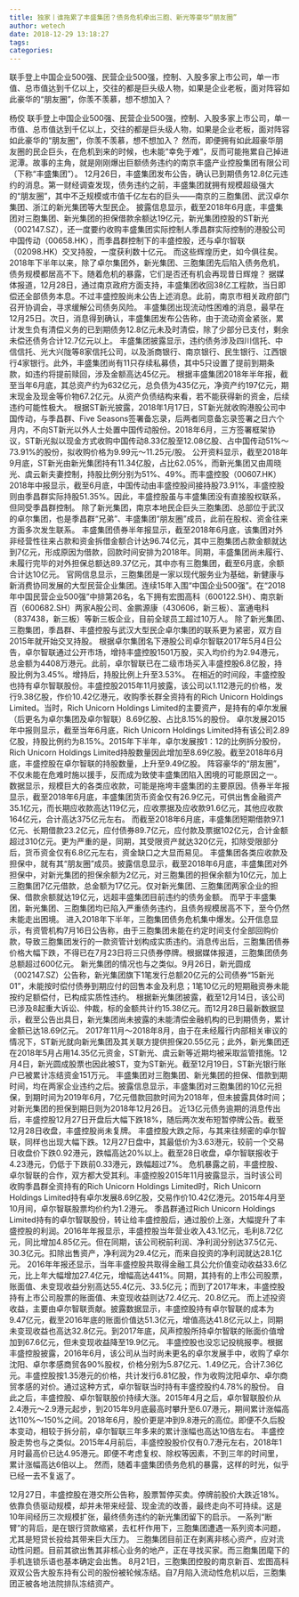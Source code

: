 ```yaml
---
title: 独家丨谁拖累了丰盛集团？债务危机牵出三胞、新光等豪华“朋友圈”
author: wetech
date: 2018-12-29 13:18:27
tags: 
categories: 
---
```

联手登上中国企业500强、民营企业500强，控制、入股多家上市公司，单一市值、总市值达到千亿以上，交往的都是巨头级人物，如果是企业老板，面对阵容如此豪华的“朋友圈”，你羡不羡慕，想不想加入？
<!-- more -->
杨佼
联手登上中国企业500强、民营企业500强，控制、入股多家上市公司，单一市值、总市值达到千亿以上，交往的都是巨头级人物，如果是企业老板，面对阵容如此豪华的“朋友圈”，你羡不羡慕，想不想加入？
然而，即便拥有如此超豪华朋友圈的民企巨头，在危机到来的时候，也未能“幸免于难”，反而可能拖累自己掉进泥潭。故事的主角，就是刚刚爆出巨额债务违约的南京丰盛产业控股集团有限公司（下称“丰盛集团”）。
12月26日，丰盛集团发布公告，确认已到期债务12.8亿元违约的消息。第一财经调查发现，债务违约之前，丰盛集团就拥有规模超级强大的“朋友圈”，其中不乏规模或市值千亿左右的巨头——南京的三胞集团、武汉卓尔集团、浙江的新光集团等大型民企。
披露信息显示，截至2018年6月底，丰盛集团对三胞集团、新光集团的担保借款余额达19亿元，新光集团控股的ST新光（002147.SZ），还一度要约收购丰盛集团实际控制人季昌群实际控制的港股公司中国传动（00658.HK），而季昌群控制下的丰盛控股，还与卓尔智联（02098.HK）交叉持股，一度获利数十亿元。
而这些辉煌历史，如今俱往矣。2018年下半年以来，除了卓尔集团外，新光集团、三胞集团先后陷入债务危机，债务规模都居高不下。随着危机的暴露，它们是否还有机会再现昔日辉煌？
据媒体报道，12月28日，通过南京政府方面支持，丰盛集团收回38亿工程款，当日即偿还全部债务本息。不过丰盛控股尚未公告上述消息。此前，南京市相关政府部门召开协调会，寻求缓解公司债务风险。
丰盛集团出现流动性困难的消息，最早在12月25日。次日，消息得到确认，丰盛集团发布公告称，由于流动资金紧张，累计发生负有清偿义务的已到期债务12.8亿元未及时清偿，除了少部分已支付，剩余未偿还债务合计12.7亿元以上。
丰盛集团披露显示，违约债务涉及四川信托、中信信托、光大兴陇等8家信托公司，以及浙商银行、南京银行、民生银行、江西银行4家银行。此外，丰盛集团尚有11只存续私募债，其中5只设置了提前到期条款，如违约将提前赎回，涉及金额高达45亿元。
根据丰盛集团2018年半年报，截至当年6月底，其总资产约为632亿元，总负债为435亿元，净资产约197亿元，期末现金及现金等价物67.2亿元。从资产负债结构来看，若不能获得新的资金，后续违约可能性极大。
根据ST新光披露，2018年1月17日，ST新光就收购港股公司中国传动，与季昌群、Five Seasons签署备忘录，后两者同意备忘录签署之日六个月内，不向ST新光以外人士处置中国传动股份。2018年6月，三方签署框架协议，ST新光拟以现金方式收购中国传动8.33亿股至12.08亿股、占中国传动51%～73.91%的股份，拟收购价格为9.99元～11.25元/股。
公开资料显示，截至2018年9月底，ST新光由新光集团持有11.34亿股，占比62.05%，而新光集团又由周晓光、虞云新夫妻控制，持股比例分别为51%、49%。而丰盛控股（00607.HK）2018年中报显示，截至6月底，中国传动由丰盛控股间接持股73.91%，丰盛控股则由季昌群实际持股51.35%。因此，丰盛控股虽与丰盛集团没有直接股权联系，但同受季昌群控制。
除了新光集团，南京本地民企巨头三胞集团、总部位于武汉的卓尔集团，也是季昌群“兄弟”、丰盛集团“朋友圈”成员，此前在股权、资金往来方面多次发生联系。
丰盛集团债券半年报显示，截至2018年6月底，该集团对外非经营性往来占款和资金拆借金额合计达96.74亿元，其中三胞集团占款金额就达到7亿元，形成原因为借款，回款时间安排为2018年。同期，丰盛集团尚未履行、未履行完毕的对外担保总额达89.37亿元，其中亦有三胞集团，截至6月底，余额合计达10亿元。
官网信息显示，三胞集团是一家以现代服务业为基础，新健康与新消费协同发展的大型民营企业集团。连续15年入围“中国企业500强”。在“2018年中国民营企业500强”中排第26名，名下拥有宏图高科（600122.SH）、南京新百（600682.SH）两家A股公司、金鹏源康（430606，新三板）、富通电科（837438，新三板）等新三板企业，目前全球员工超过10万人。
除了新光集团、三胞集团，季昌群、丰盛控股与武汉大型民企卓尔集团的联系更为紧密，双方自2015年就开始交叉持股。
根据卓尔集团名下港股公司卓尔智联2017年5月4日公告，卓尔智联通过公开市场，增持丰盛控股1501万股，买入均价约为2.94港元，总金额为4408万港元。此前，卓尔智联已在二级市场买入丰盛控股6.8亿股，持股比例为3.45%。增持后，持股比例上升至3.53%。
在相近的时间段，丰盛控股也持有卓尔智联股份。丰盛控股2015年11月披露，该公司以1.112港元的价格，发行9.38亿股，作价10.42亿港元，收购季长群全资持有的Rich Unicorn Holdings Limited。当时，Rich Unicorn Holdings Limited的主要资产，是持有的卓尔发展（后更名为卓尔集团及卓尔智联）8.69亿股、占比8.15%的股份。
卓尔发展2015年中报则显示，截至当年6月底，Rich Unicorn Holdings Limited持有该公司2.89亿股，持股比例约为8.15%。2015年下半年，卓尔发展按1：12的比例拆分股份，Rich Unicorn Holdings Limited持股数量因此增加至8.69亿股。截至2018年6月底，丰盛控股在卓尔智联的持股数量，上升至9.49亿股。
阵容豪华的“朋友圈”，不仅未能在危难时施以援手，反而成为致使丰盛集团陷入困境的可能原因之一。
数据显示，规模巨大的各类应收款，可能是拖垮丰盛集团的主要原因。债券半年报显示，截至2018年6月底，丰盛集团货币资金仅有26.9亿元，可供出售金融资产35.1亿元，而长期应收款高达119亿元，应收票据及应收款91.6亿元，其他应收款164亿元，合计高达375亿元左右。
而截至2018年6月底，丰盛集团短期借款97.1亿元、长期借款23.2亿元，应付债券89.7亿元，应付款及票据102亿元，合计金额超过310亿元。更为严重的是，同期，其受限资产就达320亿元，扣除受限部分后，货币资金仅有6.8亿元左右，资金缺口之大显而易见。
丰盛集团各类应收款及担保中，就有其“朋友圈”成员。披露信息显示，截至2018年6月底，丰盛集团对外担保中，对新光集团的担保余额为2亿元，对三胞集团的担保余额为10亿元，加上三胞集团7亿元借款，总金额为17亿元。仅对新光集团、三胞集团两家企业的担保、借款余额就达19亿元，远超丰盛集团目前违约的债务金额。
而早于丰盛集团，新光集团、三胞集团均已陷入严重债务违约，且债务规模居高不下，至今仍然未能走出困境。
进入2018年下半年，三胞集团债务危机集中爆发。公开信息显示，有资管机构7月16日公告称，由于三胞集团未能在约定时间支付全部回购价款，导致三胞集团发行的一款资管计划构成实质违约。消息传出后，三胞集团债券价格大幅下跌，不得已在7月23日将三只债券停牌。根据媒体报道，三胞集团债务总额超过600亿元。
新光集团的情况也与之类似。9月26日，新光圆成（002147.SZ）公告称，新光集团旗下1笔发行总额20亿元的公司债券“15新光01”，未能按时偿付债券到期应付的回售本金及利息；1笔10亿元的短期融资券未能按约足额偿付，已构成实质性违约。
根据新光集团披露，截至12月14日，该公司已涉及8起重大诉讼、仲裁，标的金额共计约15.38亿元。而12月28日最新数据显示，截至公告出具日，新光集团尚未披露的未能清偿金融机构的已到期债务，累计金额已达18.69亿元。
2017年11月～2018年8月，由于在未经履行内部相关审议的情况下，ST新光就向新光集团及其关联方提供担保20.55亿元；此外，新光集团还在2018年5月占用14.35亿元资金，ST新光、虞云新等近期均被采取监管措施。12月4日，新光圆成股票也因此被ST，变为ST新光。截至12月19日，ST新光银行账户已被累计冻结资金151万元。
丰盛集团对三胞集团、新光集团的担保、借款到期时间，均在两家企业违约之后。披露信息显示，丰盛集团对三胞集团的10亿元担保，到期时间为2019年6月，7亿元借款回款时间为2018年，但未披露具体时间；对新光集团的担保到期日则为2018年12月26日。
近13亿元债务逾期的消息传出后，丰盛控股12月27日开盘后大幅下跌18%，随后两次发布短暂停牌公告。截至12月28日收盘，丰盛控股尚未复牌。
丰盛控股大跌之际，与其来往频密的卓尔智联，同样也出现大幅下跌。12月27日盘中，其最低价为3.63港元，较前一个交易日收盘价下跌0.92港元，跌幅高达20%以上。截至28日收盘，卓尔智联报收于4.23港元，仍低于下跌前0.33港元，跌幅超过7%。
危机暴露之前，丰盛控股、卓尔智联的合作，双方都大受其利。丰盛控股2015年11月披露显示，当时该公司收购季昌群全资持有的Rich Unicorn Holdings Limited时，Rich Unicorn Holdings Limited持有卓尔发展8.69亿股，交易作价10.42亿港元。2015年4月至10月间，卓尔智联股票均价约为1.2港元。
季昌群通过Rich Unicorn Holdings Limited持有的卓尔智联股份，转让给丰盛控股后，通过股价上涨，大幅提升了丰盛控股的利润。2016年年报显示，丰盛控股当年营业收入43.1亿元，毛利8.72亿元，同比增加4.85亿元。但在同期，该公司税前利润、净利润分别达37.5亿元、30.3亿元。扣除出售资产，净利润为29.4亿元，而来自投资的净利润就达28.1亿元。
2016年年报还显示，当年丰盛控股共取得金融工具公允价值变动收益33.6亿元，比上年大幅增加27.4亿元，增幅高达441%。同期，其持有的上市公司股票，账面值、未变现收益分别高达55.4亿元、33.5亿元；而到了2017年末，丰盛控股持有上市公司股票的账面值、未变现收益则达72.4亿元、20.8亿元。
而上述投资收益，主要由卓尔智联贡献。披露数据显示，丰盛控股持有卓尔智联的成本为9.47亿元，截至2016年底的账面价值达51.3亿元，增值高达41.8亿元以上，同期未变现收益也高达32.8亿元。到2017年底，风声控股所持卓尔智联的账面价值增加到67.6亿元，但未变现收益降至19.9亿元。
丰盛控股也没忘记投桃报李。根据丰盛控股披露，2016年6月，该公司从当时尚未更名的卓尔发展手中，收购了卓尔沈阳、卓尔孝感商贸各90%股权，价格分别为5.87亿元、1.49亿元，合计7.36亿元。丰盛控股按1.35港元的价格，共计发行6.81亿股，作为收购沈阳卓尔、卓尔商贸孝感的对价。通过这种方式，卓尔智联当时持有丰盛控股约4.78%的股份。
自此之后，丰盛控股、卓尔智联股价持续大涨。2015年4月之后，卓尔智联股价从2.4港元～2.9港元起步，到2015年9月底最高时攀升至6.07港元，期间累计涨幅高达110%～150%之间。2018年6月，股价更是冲到9.8港元的高位。即便不久后股本变动，相较于拆分前，卓尔智联三年多来的累计涨幅也高达10倍左右。
丰盛控股走势也与之类似。2015年4月前后，丰盛控股股价仅有0.7港元左右，2018年1月时最高价已达4.95港元。即便不考虑复权、除权等因素，不到三年的时间里，累计涨幅高达6倍以上。
然而，随着丰盛集团债务危机的暴露，这样的时光，似乎已经一去不复返了。
 
 
12月27日，丰盛控股在港交所公告称，股票暂停买卖。停牌前股价大跌近18%。
依靠负债驱动规模，却并未带来经营、现金流的改善，最终走向不可持续。这是10年间经历三次规模扩张，最终债务违约的新光集团留下的启示。
一系列“断臂”的背后，是在银行贷款缩紧，去杠杆作用下，三胞集团遭遇一系列资本问题，尤其是短贷长投给其带来巨大压力。
三胞集团目前正在剥离非核心资产，应对流动性问题。目前其欲出售其非核心业务的地产，正在寻找买家。而三胞集团麾下的手机连锁乐语也基本确定会出售。
8月21日，三胞集团控股的南京新百、宏图高科双双公告大股东持有公司的股份被轮候冻结。自7月陷入流动性危机以后，三胞集团正被各地法院排队冻结资产。
